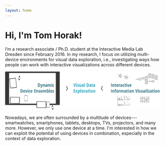 ```yaml
---
layout: home
---
```


# Hi, I'm Tom Horak!

I’m a research associate / Ph.D. student at the Interactive Media Lab Dresden since February 2016.
In my research, I focus on utilizing multi-device environments for visual data exploration, i.e., investigating ways how people can work with interactive visualizations across different devices.

<div class="teaser-image">
<img src="/assets/images/research-area.png" />
</div>

Nowadays, we are often surrounded by a multitude of devices---smartwatches, smartphones, tablets, desktops, TVs, projectors, and many more.
However, we only use one device at a time.
I'm interested in how we can exploit the potential of using devices in combination, especially in the context of data exploration.